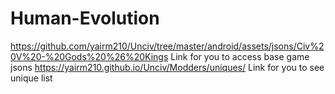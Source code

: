 # Human-Evolution
https://github.com/yairm210/Unciv/tree/master/android/assets/jsons/Civ%20V%20-%20Gods%20%26%20Kings
Link for you to access base game jsons
https://yairm210.github.io/Unciv/Modders/uniques/
Link for you to see unique list
